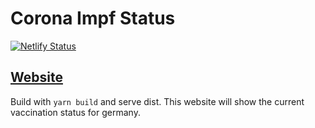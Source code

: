 # Corona Impf Status

[![Netlify Status](https://api.netlify.com/api/v1/badges/691a0a79-acac-4766-9ce7-95344fb96ddc/deploy-status)](https://app.netlify.com/sites/dazzling-mccarthy-75c3ae/deploys)
## [Website](https://corona-impf-status.de)

Build with ```yarn build``` and serve dist.
This website will show the current vaccination status for germany.
